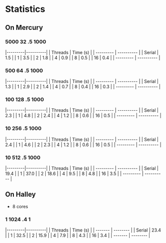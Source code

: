 # Statistics

## On Mercury

### 5000 32 .5 1000

|---------|----------|
| Threads   | Time (s)   |
| --------- | ---------- |
| Serial    | 1.5        |
| 1         | 3.5        |
| 2         | 1.8        |
| 4         | 0.9        |
| 8         | 0.5        |
| 16        | 0.4        |
| --------- | ---------- |

### 500 64 .5 1000

|---------|----------|
| Threads   | Time (s)   |
| --------- | ---------- |
| Serial    | 1.3        |
| 1         | 2.9        |
| 2         | 1.4        |
| 4         | 0.7        |
| 8         | 0.4        |
| 16        | 0.3        |
| --------- | ---------- |

### 100 128 .5 1000

|---------|----------|
| Threads   | Time (s)   |
| --------- | ---------- |
| Serial    | 2.3        |
| 1         | 4.8        |
| 2         | 2.4        |
| 4         | 1.2        |
| 8         | 0.6        |
| 16        | 0.5        |
| --------- | ---------- |

### 10 256 .5 1000

|---------|----------|
| Threads   | Time (s)   |
| --------- | ---------- |
| Serial    | 2.4        |
| 1         | 4.6        |
| 2         | 2.3        |
| 4         | 1.2        |
| 8         | 0.6        |
| 16        | 0.5        |
| --------- | ---------- |

### 10 512 .5 1000

|---------|----------|
| Threads   | Time (s)   |
| --------- | ---------- |
| Serial    | 19.4       |
| 1         | 37.0       |
| 2         | 18.6       |
| 4         | 9.5        |
| 8         | 4.8        |
| 16        | 3.5        |
| --------- | ---------- |


## On Halley

- 8 cores

### 1 1024 .4 1

|---------|----------|
| Threads | Time (s) |
| ------- | -------- |
| Serial  | 23.4     |
| 1       | 32.5     |
| 2       | 15.9     |
| 4       | 7.9      |
| 8       | 4.3      |
| 16      | 3.4      |
| ------- | -------- |
